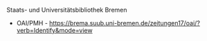 Staats- und Universitätsbibliothek Bremen

* OAI/PMH - https://brema.suub.uni-bremen.de/zeitungen17/oai/?verb=Identify&mode=view
